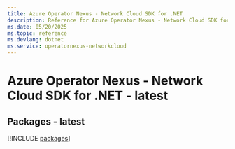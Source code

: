 ```yaml
---
title: Azure Operator Nexus - Network Cloud SDK for .NET
description: Reference for Azure Operator Nexus - Network Cloud SDK for .NET
ms.date: 05/20/2025
ms.topic: reference
ms.devlang: dotnet
ms.service: operatornexus-networkcloud
---
```

# Azure Operator Nexus - Network Cloud SDK for .NET - latest
## Packages - latest
[!INCLUDE [packages](operator-nexus---network-cloud-index.md)]